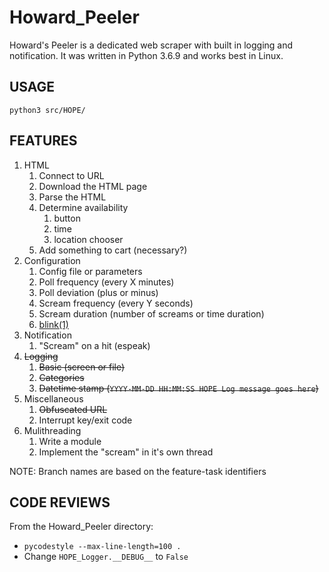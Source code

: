 # Howard_Peeler
Howard's Peeler is a dedicated web scraper with built in logging and notification.  It was written in Python 3.6.9 and works best in Linux.

## USAGE

`python3 src/HOPE/`

## FEATURES

1. HTML<br>
    1. Connect to URL<br>
    2. Download the HTML page<br>
    3. Parse the HTML<br>
    4. Determine availability<br>
        1. button<br>
        2. time<br>
        3. location chooser<br>
    5. Add something to cart (necessary?)<br>
2. Configuration<br>
    1. Config file or parameters<br>
    2. Poll frequency (every X minutes)<br>
    3. Poll deviation (plus or minus)<br>
    4. Scream frequency (every Y seconds)<br>
    5. Scream duration (number of screams or time duration)<br>
    6. [blink(1)](https://blink1.thingm.com/)<br>
3. Notification<br>
    1. "Scream" on a hit (espeak)<br>
4. ~~Logging~~<br>
    1. ~~Basic (screen or file)~~<br>
    2. ~~Categories~~<br>
    3. ~~Datetime stamp (`YYYY-MM-DD HH:MM:SS HOPE Log message goes here`)~~<br>
5. Miscellaneous<br>
    1. ~~Obfuscated URL~~<br>
    2. Interrupt key/exit code<br>
6. Mulithreading<br>
    1. Write a module<br>
    2. Implement the "scream" in it's own thread<br>

NOTE: Branch names are based on the feature-task identifiers

## CODE REVIEWS

From the Howard_Peeler directory:

* `pycodestyle --max-line-length=100 .`
* Change `HOPE_Logger.__DEBUG__` to `False`
